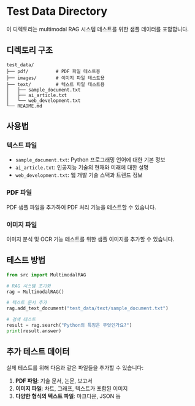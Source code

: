# Test Data Directory

이 디렉토리는 multimodal RAG 시스템 테스트를 위한 샘플 데이터를 포함합니다.

## 디렉토리 구조

```
test_data/
├── pdf/          # PDF 파일 테스트용
├── images/       # 이미지 파일 테스트용  
├── text/         # 텍스트 파일 테스트용
│   ├── sample_document.txt
│   ├── ai_article.txt
│   └── web_development.txt
└── README.md
```

## 사용법

### 텍스트 파일
- `sample_document.txt`: Python 프로그래밍 언어에 대한 기본 정보
- `ai_article.txt`: 인공지능 기술의 현재와 미래에 대한 설명
- `web_development.txt`: 웹 개발 기술 스택과 트렌드 정보

### PDF 파일
PDF 샘플 파일을 추가하여 PDF 처리 기능을 테스트할 수 있습니다.

### 이미지 파일
이미지 분석 및 OCR 기능 테스트를 위한 샘플 이미지를 추가할 수 있습니다.

## 테스트 방법

```python
from src import MultimodalRAG

# RAG 시스템 초기화
rag = MultimodalRAG()

# 텍스트 문서 추가
rag.add_text_document("test_data/text/sample_document.txt")

# 검색 테스트
result = rag.search("Python의 특징은 무엇인가요?")
print(result.answer)
```

## 추가 테스트 데이터

실제 테스트를 위해 다음과 같은 파일들을 추가할 수 있습니다:

1. **PDF 파일**: 기술 문서, 논문, 보고서
2. **이미지 파일**: 차트, 그래프, 텍스트가 포함된 이미지
3. **다양한 형식의 텍스트 파일**: 마크다운, JSON 등